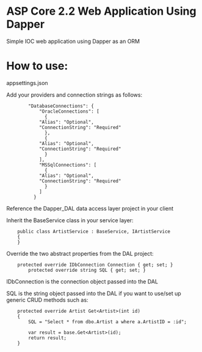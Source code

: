# ASP Core 2.2 Web Application Using Dapper

Simple IOC web application using Dapper as an ORM


# How to use:

appsettings.json

Add your providers and connection strings as follows:

			"DatabaseConnections": {
			    "OracleConnections": [
			      {
				"Alias": "Optional",        
				"ConnectionString": "Required"
			      },
			      {
				"Alias": "Optional",        
				"ConnectionString": "Required"
			      }
			    ],
			    "MSSqlConnections": [
			      {
				"Alias": "Optional",        
				"ConnectionString": "Required"
			      }
			    ]
			  }
Reference the Dapper_DAL data access layer project in your client

Inherit the BaseService class in your service layer:

		public class ArtistService : BaseService, IArtistService
		{
		}

Override the two abstract properties from the DAL project:

		protected override IDbConnection Connection { get; set; }
        	protected override string SQL { get; set; }
		
IDbConnection is the connection object passed into the DAL

SQL is the string object passed into the DAL if you want to use/set up generic CRUD methods such as:

		protected override Artist Get<Artist>(int id)
		{
		    SQL = "Select * from dbo.Artist a where a.ArtistID = :id";

		    var result = base.Get<Artist>(id);
		    return result;
		}
